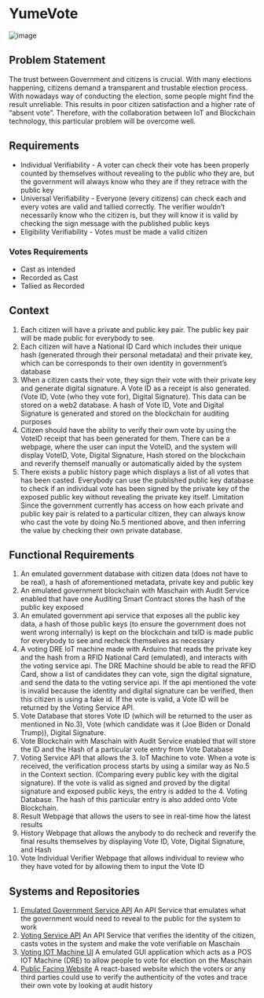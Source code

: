 # YumeVote

![image](https://github.com/user-attachments/assets/1d97315c-0210-4fcc-81c6-b9704b67123f)

## Problem Statement
The trust between Government and citizens is crucial. With many elections happening, citizens demand a transparent and trustable election process. With nowadays way of conducting the election, some people might find the result unreliable. This results in poor citizen satisfaction and a higher rate of “absent vote”. Therefore, with the collaboration between IoT and Blockchain technology, this particular problem will be overcome well.
## Requirements
- Individual Verifiability - A voter can check their vote has been properly counted by themselves without revealing to the public who they are, but the government will always know who they are if they retrace with the public key
- Universal Verifiability - Everyone (every citizens) can check each and every votes are valid and tallied correctly. The verifier wouldn’t necessarily know who the citizen is, but they will know it is valid by checking the sign message with the published public keys
- Eligibility Verifiability - Votes must be made a valid citizen
### Votes Requirements
- Cast as intended
- Recorded as Cast
- Tallied as Recorded
## Context
1. Each citizen will have a private and public key pair. The public key pair will be made public for everybody to see.
2. Each citizen will have a National ID Card which includes their unique hash (generated through their personal metadata) and their private key, which can be corresponds to their own identity in government’s database
3. When a citizen casts their vote, they sign their vote with their private key and generate digital signature. A Vote ID as a receipt is also generated. (Vote ID, Vote (who they vote for), Digital Signature). This data can be stored on a web2 database. A hash of Vote ID, Vote and Digital Signature is generated and stored on the blockchain for auditing purposes
4. Citizen should have the ability to verify their own vote by using the VoteID receipt that has been generated for them. There can be a webpage, where the user can input the VoteID, and the system will display VoteID, Vote, Digital Signature, Hash stored on the blockchain and reverify themself manually or automatically aided by the system
5. There exists a public history page which displays a list of all votes that has been casted. Everybody can use the published public key database to check if an individual vote has been signed by the private key of the exposed public key without revealing the private key itself.
Limitation
Since the government currently has access on how each private and public key pair is related to a particular citizen, they can always know who cast the vote by doing No.5 mentioned above, and then inferring the value by checking their own private database.

## Functional Requirements
1. An emulated government database with citizen data (does not have to be real), a hash of aforementioned metadata, private key and public key
2. An emulated government blockchain with Maschain with Audit Service enabled that have one Auditing Smart Contract stores the hash of the public key exposed
3. An emulated government api service that exposes all the public key data, a hash of those public keys (to ensure the government does not went wrong internally) is kept on the blockchain and txID is made public for everybody to see and recheck themselves as necessary
4. A voting DRE IoT machine made with Arduino that reads the private key and the hash from a RFID National Card (emulated), and interacts with the voting service api. The DRE Machine should be able to read the RFID Card, show a list of candidates they can vote, sign the digital signature, and send the data to the voting service api. If the api mentioned the vote is invalid because the identity and digital signature can be verified, then this citizen is using a fake id. If the vote is valid, a Vote ID will be returned by the Voting Service API.
5. Vote Database that stores Vote ID (which will be returned to the user as mentioned in No.3), Vote (which candidate was it (Joe Biden or Donald Trump)), Digital Signature.
6. Vote Blockchain with Maschain with Audit Service enabled that will store the ID and the Hash of a particular vote entry from Vote Database
7. Voting Service API that allows the 3. IoT Machine to vote. When a vote is received, the verification process starts by using a similar way as No.5 in the Context section. (Comparing every public key with the digital signature). If the vote is valid as signed and proved by the digital signature and exposed public keys, the entry is added to the 4. Voting Database. The hash of this particular entry is also added onto Vote Blockchain.
8. Result Webpage that allows the users to see in real-time how the latest results
9. History Webpage that allows the anybody to do recheck and reverify the final results themselves by displaying Vote ID, Vote, Digital Signature, and Hash
10. Vote Individual Verifier Webpage that allows individual to review who they have voted for by allowing them to input the Vote ID

## Systems and Repositories

1. [Emulated Government Service API](https://github.com/YumeVote/emulated-government-service-api)
   An API Service that emulates what the government would need to reveal to the public for the system to work
2. [Voting Service API](https://github.com/YumeVote/voting-service-api)
   An API Service that verifies the identity of the citizen, casts votes in the system and make the vote verifiable on Maschain
3. [Voting IOT Machine UI](https://github.com/YumeVote/voting-service-api)
   A emulated GUI application which acts as a POS IOT Machine (DRE) to allow people to vote for election on the Maschain
4. [Public Facing Website](https://github.com/yumevote/yumevote)
   A react-based website which the voters or any third parties could use to verify the authenticity of the votes and trace their own vote by looking at audit history

